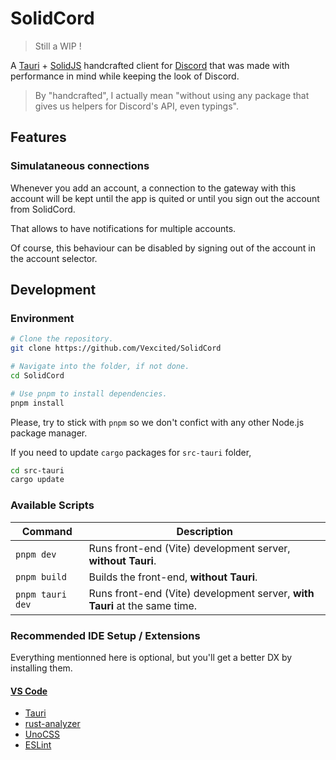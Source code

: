 # SolidCord

> Still a WIP !

A [Tauri](https://tauri.app/) + [SolidJS](https://www.solidjs.com/) handcrafted client for [Discord](https://discord.com/) that was made with performance in mind while keeping the look of Discord.

> By "handcrafted", I actually mean "without using any package that gives us helpers for Discord's API, even typings".

## Features

### Simulataneous connections

Whenever you add an account, a connection to the gateway with this account will be kept until the app is quited or until you sign out the account from SolidCord.

That allows to have notifications for multiple accounts.

Of course, this behaviour can be disabled by signing out of the account in the account selector. 

## Development

### Environment

```bash
# Clone the repository.
git clone https://github.com/Vexcited/SolidCord

# Navigate into the folder, if not done.
cd SolidCord

# Use pnpm to install dependencies.
pnpm install
```

Please, try to stick with `pnpm` so we don't confict with any other Node.js package manager.

If you need to update `cargo` packages for `src-tauri` folder,

```bash
cd src-tauri
cargo update
```

### Available Scripts

| Command | Description |
| ------- | ----------- |
| `pnpm dev` | Runs front-end (Vite) development server, **without Tauri**. |
| `pnpm build` | Builds the front-end, **without Tauri**. |
| `pnpm tauri dev` | Runs front-end (Vite) development server, **with Tauri** at the same time. |

### Recommended IDE Setup / Extensions

Everything mentionned here is optional, but you'll get a better DX by installing them.

#### [VS Code](https://code.visualstudio.com/)

- [Tauri](https://marketplace.visualstudio.com/items?itemName=tauri-apps.tauri-vscode)
- [rust-analyzer](https://marketplace.visualstudio.com/items?itemName=rust-lang.rust-analyzer)
- [UnoCSS](https://marketplace.visualstudio.com/items?itemName=antfu.unocss)
- [ESLint](https://marketplace.visualstudio.com/items?itemName=dbaeumer.vscode-eslint)
